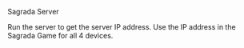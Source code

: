 Sagrada Server

Run the server to get the server IP address. Use the IP address in the Sagrada Game for all 4 devices.
